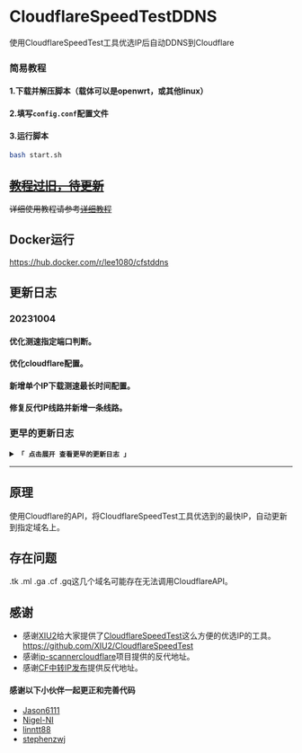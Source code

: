 # CloudflareSpeedTestDDNS
使用CloudflareSpeedTest工具优选IP后自动DDNS到Cloudflare

### 简易教程
#### 1.下载并解压脚本（载体可以是openwrt，或其他linux）
#### 2.填写`config.conf`配置文件
#### 3.运行脚本
```bash
bash start.sh
```

## ~~[教程过旧，待更新](https://blog.vbar.fun/archives/openwrt%E5%AE%9A%E6%97%B6%E4%BC%98%E9%80%89cloudflareip%E5%B9%B6%E6%9B%B4%E6%96%B0%E5%88%B0dnspod)~~
~~详细使用教程请参考[详细教程](https://blog.vbar.fun/archives/openwrt%E5%AE%9A%E6%97%B6%E4%BC%98%E9%80%89cloudflareip%E5%B9%B6%E6%9B%B4%E6%96%B0%E5%88%B0dnspod)~~

## Docker运行
https://hub.docker.com/r/lee1080/cfstddns

## 更新日志

### 20231004
#### 优化测速指定端口判断。
#### 优化cloudflare配置。
#### 新增单个IP下载测速最长时间配置。
#### 修复反代IP线路并新增一条线路。

### 更早的更新日志
<details>
<summary><code><strong>「 点击展开 查看更早的更新日志 」</strong></code></summary>

****

### V2.3
#### 适配XIU2/CloudflareSpeedTest:v2.2.4 | 新增自定义测速地址端口支持
#### 新增PushPlus推送。
#### 优化更新规则，测速为0则跳过域名更新。

### v2.2
#### 更改文件结构。
#### 新增了dnspod DNS服务商支持。
#### 新增了docker版。docker版不能自动停止路由器的科学插件，请将docker配置到没有科学环境的设备使用。
#### 增加了pushdeer推送、企业微信推送、Server酱、Synology Chat。
#### 增加了更新到hosts模式

### v2.1.1 
#### 新功能，支持更新优选完毕后推送至TG，再也不怕脚本没有成功运行了。
#### 新增openwrt专用`cf_RE.sh`文件，运行`cf_RE.sh`即可在openwrt安装`jq`和`timeout`两个扩展。

### v2.1 
#### 适配XIU2/CloudflareSpeedTest [v2.1.0](https://github.com/XIU2/CloudflareSpeedTest/releases/tag/v2.1.0) 修改ipv6测速策略

### v2.0 
#### 添加了多域名支持
可以在hostname中填入多个域名。使用[CloudflareSpeedTest](https://github.com/XIU2/CloudflareSpeedTest)工具得出优选IP列表后，脚本支持依次从速度最快的ip开始DDNS，域名数量可更具自己需求填写。
#### 优化科学上网插件重启时机


</details>

****


## 原理
使用Cloudflare的API，将CloudflareSpeedTest工具优选到的最快IP，自动更新到指定域名上。

## 存在问题
.tk .ml .ga .cf .gq这几个域名可能存在无法调用CloudflareAPI。

## 感谢
* 感谢[XIU2](https://github.com/XIU2)给大家提供了[CloudflareSpeedTest](https://github.com/XIU2/CloudflareSpeedTest)这么方便的优选IP的工具。 https://github.com/XIU2/CloudflareSpeedTest
* 感谢[ip-scanner](https://github.com/ip-scanner)[cloudflare](https://github.com/ip-scanner/cloudflare)项目提供的反代地址。
* 感谢[CF中转IP发布](https://t.me/cf_push)提供反代地址。

#### 感谢以下小伙伴一起更正和完善代码
* [Jason6111](https://github.com/Jason6111)
* [Nigel-NI](https://github.com/Nigel-NI)
* [linntt88](https://github.com/linntt88)
* [stephenzwj](https://github.com/stephenzwj)
